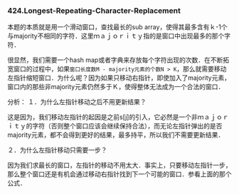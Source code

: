 ### 424.Longest-Repeating-Character-Replacement
本题的本质就是用一个滑动窗口，查找最长的sub array，使得其最多含有ｋ-1个与majority不相同的字符．这里ｍａｊｏｒｉｔｙ指的是窗口中出现最多的那个字符．

很显然，我们需要一个hash map或者字典来存放每个字符出现的次数．在不断拓宽窗口的过程中，如果```窗口长度数M - majority元素的个数N > K```，那么就需要移动左指针缩短窗口．为什么呢？因为如果只移动右指针，即使加入了majority元素，窗口内的那些非majority元素仍然多于Ｋ，使得整体无法成为一个合法的窗口．

分析：
１．为什么左指针移动之后不用更新结果？

这是因为，我们移动左指针的起因是之前s[j]的引入，它必然是一个非ｍａｊｏｒｉｔｙ的字符（否则整个窗口应该会继续保持合法），而无论左指针弹出的是否majority元素，都不会得到更好的结果，最多持平，所以我们不需要更新结果．

２．为什么左指针移动只需要一步？

因为我们求最长的窗口，左指针的移动不用太大．事实上，只要移动左指针一步，那么整个窗口还是有机会通过移动右指针找到下一个可能的窗口．参看上面的那个公式．
